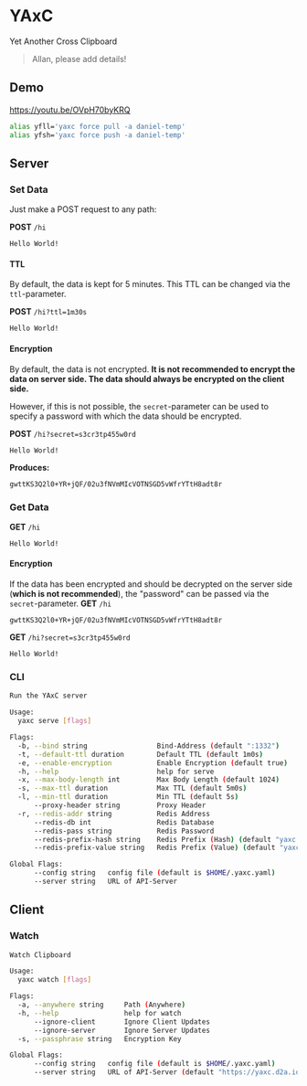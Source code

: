# YAxC
Yet Another Cross Clipboard
> Allan, please add details!

## Demo
https://youtu.be/OVpH70byKRQ

```bash
alias yfll='yaxc force pull -a daniel-temp'
alias yfsh='yaxc force push -a daniel-temp'
```

## Server

### Set Data
Just make a POST request to any path:

**POST** `/hi`
```
Hello World!
```

#### TTL
By default, the data is kept for 5 minutes. This TTL can be changed via the `ttl`-parameter.

**POST** `/hi?ttl=1m30s`
```
Hello World!
```

#### Encryption
By default, the data is not encrypted. 
**It is not recommended to encrypt the data on server side. The data should always be encrypted on the client side.**

However, if this is not possible, the `secret`-parameter can be used to specify a password with which the data should be encrypted.

**POST** `/hi?secret=s3cr3tp455w0rd`
```
Hello World!
```
**Produces:**
```
gwttKS3Q2l0+YR+jQF/02u3fNVmMIcVOTNSGD5vWfrYTtH8adt8r
```

### Get Data
**GET** `/hi`
```
Hello World!
```

#### Encryption
If the data has been encrypted and should be decrypted on the server side (**which is not recommended**), the "password" can be passed via the `secret`-parameter.
**GET** `/hi`
```
gwttKS3Q2l0+YR+jQF/02u3fNVmMIcVOTNSGD5vWfrYTtH8adt8r
```

**GET** `/hi?secret=s3cr3tp455w0rd`
```
Hello World!
```


### CLI
```bash
Run the YAxC server

Usage:
  yaxc serve [flags]

Flags:
  -b, --bind string                 Bind-Address (default ":1332")
  -t, --default-ttl duration        Default TTL (default 1m0s)
  -e, --enable-encryption           Enable Encryption (default true)
  -h, --help                        help for serve
  -x, --max-body-length int         Max Body Length (default 1024)
  -s, --max-ttl duration            Max TTL (default 5m0s)
  -l, --min-ttl duration            Min TTL (default 5s)
      --proxy-header string         Proxy Header
  -r, --redis-addr string           Redis Address
      --redis-db int                Redis Database
      --redis-pass string           Redis Password
      --redis-prefix-hash string    Redis Prefix (Hash) (default "yaxc::hash::")
      --redis-prefix-value string   Redis Prefix (Value) (default "yaxc::val::")

Global Flags:
      --config string   config file (default is $HOME/.yaxc.yaml)
      --server string   URL of API-Server

```

## Client
### Watch
```bash
Watch Clipboard

Usage:
  yaxc watch [flags]

Flags:
  -a, --anywhere string     Path (Anywhere)
  -h, --help                help for watch
      --ignore-client       Ignore Client Updates
      --ignore-server       Ignore Server Updates
  -s, --passphrase string   Encryption Key

Global Flags:
      --config string   config file (default is $HOME/.yaxc.yaml)
      --server string   URL of API-Server (default "https://yaxc.d2a.io")
```
